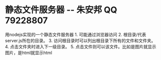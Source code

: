 # 静态文件服务器 -- 朱安邦 QQ 79228807
用nodejs实现的一个静态文件服务器 1. 可能通过浏览器访问 2. 根目录/代表server.js所在的目录。 3. 访问根目录时可以列出根目录下所有的文件和文件夹。 4. 点击文件夹时进入下一级目录。 5. 点击文件则可以该文件。比如是图片就显示图片，是html就显示html 
